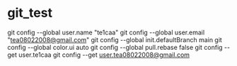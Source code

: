 # git_test
git config --global user.name "te1caa"
git config --global user.email "tea08022008@gmail.com"
git config --global init.defaultBranch main
git config --global color.ui auto
git config --global pull.rebase false
git config --get user.te1caa
git config --get user.tea08022008@gmail.com